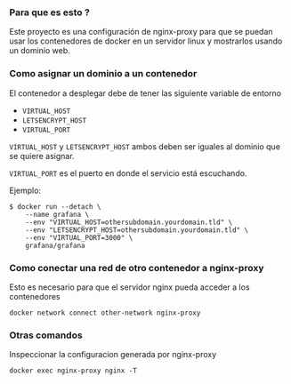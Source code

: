 ### Para que es esto ?

Este proyecto es una configuración de nginx-proxy para que se puedan usar
los contenedores de docker en un servidor linux y mostrarlos usando un dominio web.

### Como asignar un dominio a un contenedor

El contenedor a desplegar debe de tener las siguiente variable de entorno

- `VIRTUAL_HOST`
- `LETSENCRYPT_HOST`
- `VIRTUAL_PORT`

`VIRTUAL_HOST` y `LETSENCRYPT_HOST` ambos deben ser iguales al dominio que se quiere asignar.

`VIRTUAL_PORT` es el puerto en donde el servicio está escuchando.

Ejemplo:

```console
$ docker run --detach \
    --name grafana \
    --env "VIRTUAL_HOST=othersubdomain.yourdomain.tld" \
    --env "LETSENCRYPT_HOST=othersubdomain.yourdomain.tld" \
    --env "VIRTUAL_PORT=3000" \
    grafana/grafana
```

### Como conectar una red de otro contenedor a nginx-proxy

Esto es necesario para que el servidor nginx pueda acceder a los contenedores

```console
docker network connect other-network nginx-proxy
```

### Otras comandos

Inspeccionar la configuracion generada por nginx-proxy

```console
docker exec nginx-proxy nginx -T
```
